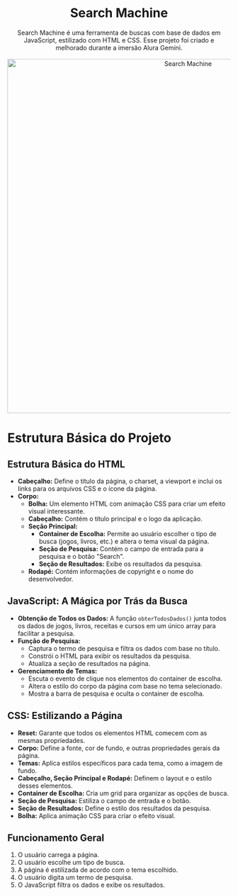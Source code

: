 <div align="center">
<h1>Search Machine</h1>
Search Machine é uma ferramenta de buscas com base de dados em JavaScript, estilizado com HTML e CSS. Esse projeto foi criado e melhorado durante a imersão Alura Gemini.
</div>
<br>
<div align="center">
<img src="Search Machine.gif" width="800px" alt="Search Machine">
</div>

# Estrutura Básica do Projeto

## Estrutura Básica do HTML

- **Cabeçalho:** Define o título da página, o charset, a viewport e inclui os links para os arquivos CSS e o ícone da página.
- **Corpo:**
  - **Bolha:** Um elemento HTML com animação CSS para criar um efeito visual interessante.
  - **Cabeçalho:** Contém o título principal e o logo da aplicação.
  - **Seção Principal:**
    - **Container de Escolha:** Permite ao usuário escolher o tipo de busca (jogos, livros, etc.) e altera o tema visual da página.
    - **Seção de Pesquisa:** Contém o campo de entrada para a pesquisa e o botão "Search".
    - **Seção de Resultados:** Exibe os resultados da pesquisa.
  - **Rodapé:** Contém informações de copyright e o nome do desenvolvedor.

## JavaScript: A Mágica por Trás da Busca

- **Obtenção de Todos os Dados:** A função `obterTodosDados()` junta todos os dados de jogos, livros, receitas e cursos em um único array para facilitar a pesquisa.
- **Função de Pesquisa:**
  - Captura o termo de pesquisa e filtra os dados com base no título.
  - Constrói o HTML para exibir os resultados da pesquisa.
  - Atualiza a seção de resultados na página.
- **Gerenciamento de Temas:**
  - Escuta o evento de clique nos elementos do container de escolha.
  - Altera o estilo do corpo da página com base no tema selecionado.
  - Mostra a barra de pesquisa e oculta o container de escolha.

## CSS: Estilizando a Página

- **Reset:** Garante que todos os elementos HTML comecem com as mesmas propriedades.
- **Corpo:** Define a fonte, cor de fundo, e outras propriedades gerais da página.
- **Temas:** Aplica estilos específicos para cada tema, como a imagem de fundo.
- **Cabeçalho, Seção Principal e Rodapé:** Definem o layout e o estilo desses elementos.
- **Container de Escolha:** Cria um grid para organizar as opções de busca.
- **Seção de Pesquisa:** Estiliza o campo de entrada e o botão.
- **Seção de Resultados:** Define o estilo dos resultados da pesquisa.
- **Bolha:** Aplica animação CSS para criar o efeito visual.

## Funcionamento Geral

1. O usuário carrega a página.
2. O usuário escolhe um tipo de busca.
3. A página é estilizada de acordo com o tema escolhido.
4. O usuário digita um termo de pesquisa.
5. O JavaScript filtra os dados e exibe os resultados.


